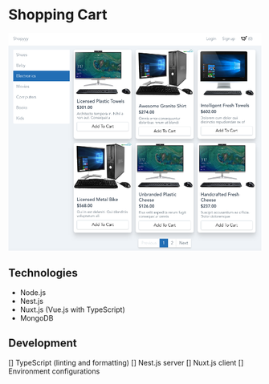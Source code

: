 # Shopping Cart

![](screenshot.png)

## Technologies

- Node.js
- Nest.js
- Nuxt.js (Vue.js with TypeScript) 
- MongoDB

## Development

[] TypeScript (linting and formatting)
[] Nest.js server
[] Nuxt.js client
[] Environment configurations
